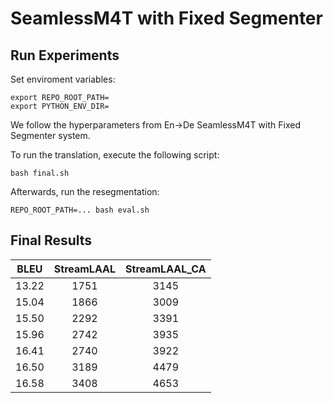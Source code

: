 # SeamlessM4T with Fixed Segmenter

## Run Experiments

Set enviroment variables:
```
export REPO_ROOT_PATH=
export PYTHON_ENV_DIR=
```

We follow the hyperparameters from En->De SeamlessM4T with Fixed Segmenter system.

To run the translation, execute the following script:
```
bash final.sh
```

Afterwards, run the resegmentation:
```
REPO_ROOT_PATH=... bash eval.sh
```

## Final Results

|  BLEU  | StreamLAAL | StreamLAAL_CA |
|:------:|:----------:|:-------------:|
| 13.22  |    1751    |     3145      |
| 15.04  |    1866    |     3009      |
| 15.50  |    2292    |     3391      |
| 15.96  |    2742    |     3935      |
| 16.41  |    2740    |     3922      |
| 16.50  |    3189    |     4479      |
| 16.58  |    3408    |     4653      |